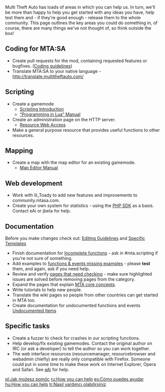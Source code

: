 Multi Theft Auto has loads of areas in which you can help us. In turn, we'll be more than happy to help you get started with any ideas you have, help test them and - if they're good enough - release them to the whole community. This page outlines the key areas you could do something in, of course, there are many things we've not thought of, so think outside the box!

Coding for MTA:SA
-----------------

-   Create pull requests for the mod, containing requested features or bugfixes. ([Coding guidelines](/docs/coding_guidelines.md "wikilink"))
-   Translate MTA:SA to your native language - <http://translate.multitheftauto.com/>

Scripting
---------

-   Create a gamemode
    -   [Scripting Introduction](/docs/scripting_introduction.md "wikilink")
    -   [“Programming in Lua” Manual](http://www.lua.org/pil/index.html)
-   Create an administration page on the HTTP server.
    -   [Resource Web Access](/docs/resource_web_access.md "wikilink")
-   Make a general purpose resource that provides useful functions to other resources.

Mapping
-------

-   Create a map with the map editor for an existing gamemode.
    -   [Map Editor Manual](/docs/resource-editor.md "wikilink")

Web development
---------------

-   Work with lil\_Toady to add new features and improvements to community.mtasa.com.
-   Create your own system for statistics - using the [PHP SDK](/docs/php_sdk.md "wikilink") as a basis. Contact eAi or jbeta for help.

Documentation
-------------

Before you make changes check out: [Editing Guidelines](/docs/help-editing_guidelines.md "wikilink") and [Specific Templates](/docs/help-mta_wiki_specific_templates.md "wikilink")

-   Finish documentation for [Incomplete functions](/docs/-category-incomplete.md "wikilink") - ask in \#mta.scripting if you're not sure of something.
-   Add examples to [functions & events missing examples](/docs/-category-needs_example.md "wikilink") - please **test** them, and again, ask if you need help.
-   Review and verify [pages that need checking](/docs/-category-needs_checking.md "wikilink") - make sure highlighted issues are solved before removing pages from the category.
-   Expand the pages that explain [MTA core concepts](/docs/-category-scripting_concepts.md "wikilink").
-   Write tutorials to help new people.
-   Translate the wiki pages so people from other countries can get started in MTA too.
-   Create documentation for undocumented functions and events [Undocumented Items](/docs/undocumented_items.md "wikilink")

Specific tasks
--------------

-   Create a fuzzer to check for crashes in our scripting functions.
-   Help develop/fix existing gamemodes. Contact the original author on IRC (or ask a developer) to tell the author so you can work together.
-   The web interface resources (resourcemanager, resourcebrowser and webadmin chiefly) are really only compatible with Firefox. Someone could put in some time to make these work on Internet Explorer, Opera and Safari. See [eAi](/docs/user_talk-eai.md "wikilink") for help.

[pl:Jak możesz pomóc](/docs/pl-jak_możesz_pomóc.md "wikilink") [ru:How you can help](/docs/ru-how_you_can_help.md "wikilink") [es:Cómo puedes ayudar](/docs/es-cómo_puedes_ayudar.md "wikilink") [hu:How you can help](/docs/hu-how_you_can_help.md "wikilink") [tr:Nasıl yardımcı olabilirsiniz](/docs/tr-nasıl_yardımcı_olabilirsiniz.md "wikilink")
